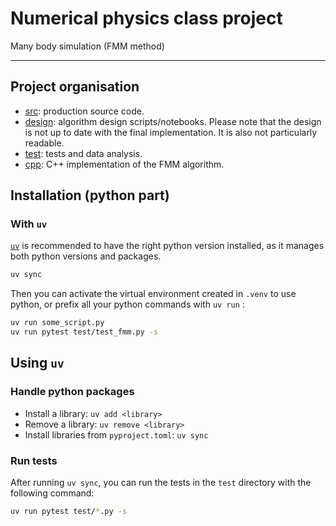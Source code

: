 # Numerical physics class project

Many body simulation (FMM method)

---

## Project organisation

- [src](./src): production source code.
- [design](./design): algorithm design scripts/notebooks. Please note that the design is not up to date with the final implementation. It is also not particularly readable.
- [test](./test): tests and data analysis.
- [cpp](./cpp): C++ implementation of the FMM algorithm.

## Installation (python part)

### With `uv`

[`uv`](https://docs.astral.sh/uv/#highlights) is recommended to have the right python version installed, as it manages both python versions and packages.

```bash
uv sync
```

Then you can activate the virtual environment created in `.venv` to use python, or prefix all your python commands with `uv run` :

```bash
uv run some_script.py
uv run pytest test/test_fmm.py -s
```

## Using `uv`

### Handle python packages

- Install a library: `uv add <library>`
- Remove a library: `uv remove <library>`
- Install libraries from `pyproject.toml`: `uv sync`

### Run tests

After running `uv sync`, you can run the tests in the `test` directory with the following command:

```bash
uv run pytest test/*.py -s
```
